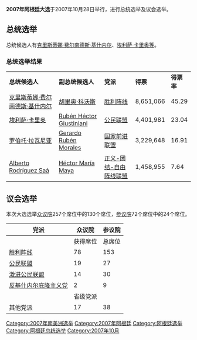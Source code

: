 **2007年阿根廷大选**于2007年10月28日举行，进行总统选举及议会选举。

## 总统选举

总统候选人有[克里斯蒂娜·费尔南德斯·基什内尔](../Page/克里斯蒂娜·费尔南德斯·基什内尔.md "wikilink")、[埃利萨·卡里奥等](../Page/埃利萨·卡里奥.md "wikilink")。

### 总统选举结果

|                                                                      |                                                                            |                                                    |           |         |
| -------------------------------------------------------------------- | -------------------------------------------------------------------------- | -------------------------------------------------- | --------- | ------- |
| **总统候选人**                                                            | **副总统候选人**                                                                 | **党派**                                             | **得票**    | **得票率** |
| [克里斯蒂娜·费尔南德斯·基什内尔](../Page/克里斯蒂娜·费尔南德斯·基什内尔.md "wikilink")           | [胡里奥·科沃斯](../Page/胡里奥·科沃斯.md "wikilink")                                   | [胜利阵线](../Page/胜利阵线.md "wikilink")                 | 8,651,066 | 45.29   |
| [埃利萨·卡里奥](../Page/埃利萨·卡里奥.md "wikilink")                             | [Rubén Héctor Giustiniani](../Page/Rubén_Héctor_Giustiniani.md "wikilink") | [公民联盟](../Page/公民联盟.md "wikilink")                 | 4,401,981 | 23.04   |
| [罗伯托·拉瓦尼亚](../Page/罗伯托·拉瓦尼亚.md "wikilink")                           | [Gerardo Rubén Morales](../Page/Gerardo_Rubén_Morales.md "wikilink")       | [国家前进联盟](../Page/国家前进联盟.md "wikilink")             | 3,229,648 | 16.91   |
| [Alberto Rodríguez Saá](../Page/Alberto_Rodríguez_Saá.md "wikilink") | [Héctor María Maya](../Page/Héctor_María_Maya.md "wikilink")               | [正义-团结-自由阵线联盟](../Page/正义-团结-自由阵线联盟.md "wikilink") | 1,458,955 | 7.64    |

## 议会选举

本次大选选举[众议院](../Page/阿根廷众议院.md "wikilink")257个席位中的130个席位，[参议院](../Page/阿根廷参议院.md "wikilink")72个席位中的24个席位。

| 党派                                             | 众议院  | 参议院 |
| ---------------------------------------------- | ---- | --- |
|                                                | 获得席位 | 总席位 |
| [胜利阵线](../Page/胜利阵线.md "wikilink")             | 78   | 153 |
| [公民联盟](../Page/公民联盟.md "wikilink")             | 19   | 27  |
| [激进公民联盟](../Page/激进公民联盟.md "wikilink")         | 14   | 30  |
| [反基什内尔庇隆主义党](../Page/反基什内尔庇隆主义党.md "wikilink") | 2    | 9   |
|                                                | 省级党派 |     |
| 其他党派                                           | 17   | 38  |

[Category:2007年南美洲选举](https://zh.wikipedia.org/wiki/Category:2007年南美洲选举 "wikilink")
[Category:2007年阿根廷](https://zh.wikipedia.org/wiki/Category:2007年阿根廷 "wikilink")
[Category:阿根廷选举](https://zh.wikipedia.org/wiki/Category:阿根廷选举 "wikilink")
[Category:阿根廷总统选举](https://zh.wikipedia.org/wiki/Category:阿根廷总统选举 "wikilink")
[Category:2007年10月](https://zh.wikipedia.org/wiki/Category:2007年10月 "wikilink")